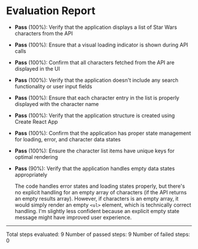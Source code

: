# Evaluation Report

- **Pass** (100%): Verify that the application displays a list of Star Wars characters from the API
- **Pass** (100%): Ensure that a visual loading indicator is shown during API calls
- **Pass** (100%): Confirm that all characters fetched from the API are displayed in the UI
- **Pass** (100%): Verify that the application doesn't include any search functionality or user input fields
- **Pass** (100%): Ensure that each character entry in the list is properly displayed with the character name
- **Pass** (100%): Verify that the application structure is created using Create React App
- **Pass** (100%): Confirm that the application has proper state management for loading, error, and character data states
- **Pass** (100%): Ensure the character list items have unique keys for optimal rendering
- **Pass** (90%): Verify that the application handles empty data states appropriately

    The code handles error states and loading states properly, but there's no explicit handling for an empty array of characters (if the API returns an empty results array). However, if characters is an empty array, it would simply render an empty `<ul>` element, which is technically correct handling. I'm slightly less confident because an explicit empty state message might have improved user experience.

---

Total steps evaluated: 9
Number of passed steps: 9
Number of failed steps: 0
